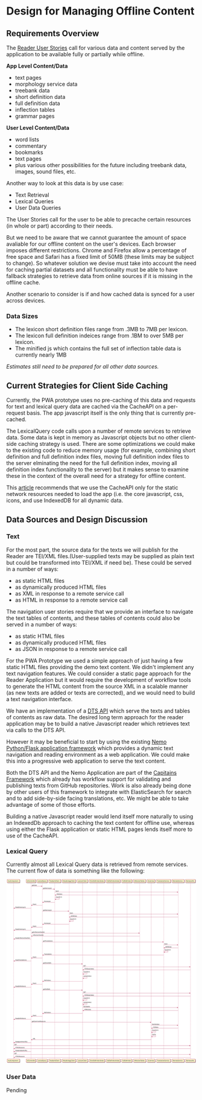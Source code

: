 # Design for Managing Offline Content

## Requirements Overview
The [Reader User Stories](https://github.com/alpheios-project/documentation/blob/master/design/reader-user-stories.csv) call for various data and content served by the application to be available fully or partially while offline.

**App Level Content/Data**

 * text pages
 * morphology service data
 * treebank data 
 * short definition data 
 * full definition data 
 * inflection tables 
 * grammar pages

**User Level Content/Data**
 * word lists
 * commentary
 * bookmarks
 * text pages
 * plus various other possibilities for the future including treebank data, images, sound files, etc.

Another way to look at this data is by use case:

* Text Retrieval
* Lexical Queries
* User Data Queries

The User Stories call for the user to be able to precache certain resources (in whole or part) according to their needs.

But we need to be aware that we cannot guarantee the amount of space avaliable for our offline content on the user's devices. Each browser imposes different restrictions. Chrome and Firefox allow a percentage of free space and Safari has a fixed limit of 50MB (these limits may be subject to change). So whatever solution we devise must take into account the need for caching partial datasets and all functionality must be able to have fallback strategies to retrieve data from online sources if it is missing in the offline cache.

Another scenario to consider is if and how cached data is synced for a user across devices.

### Data Sizes

* The lexicon short definition files range from .3MB to 7MB per lexicon.
* The lexicon full definition indeices range from .1BM to over 5MB per lexicon.
* The minified js which contains the full set of inflection table data is currently nearly 1MB

*Estimates still need to be prepared for all other data sources.*

## Current Strategies for Client Side Caching
Currently, the PWA prototype uses no pre-caching of this data and requests for text and lexical query data are cached via the CacheAPI on a per-request basis. The app javascript itself is the only thing that is currently pre-cached.

The LexicalQuery code calls upon a number of remote services to retrieve data. Some data is kept in memory as Javascript objects but no other client-side caching strategy is used.  There are some optimizations we could make to the existing code to reduce memory usage (for example, combining short definition and full definition index files, moving full definition index files to the server elminating the need for the full definition index, moving all definition index functionality to the server) but it makes sense to examine these in the context of the overall need for a strategy for offline content.
 
This [article](https://developers.google.com/web/fundamentals/instant-and-offline/web-storage/offline-for-pwa) recommends that we use the CacheAPI only for the static network resources needed to load the app (i.e. the core javascript, css, icons, and use IndexedDB for all dynamic data.

## Data Sources and Design Discussion

### Text

For the most part, the source data for the texts we will publish for the Reader are TEI/XML files.(User-supplied texts may be supplied as plain text but could be transformed into TEI/XML if need be). These could be served in a number of ways:

* as static HTML files
* as dynamically produced HTML files
* as XML in response to a remote service call
* as HTML in response to a remote service call 

The navigation user stories require that we provide an interface to navigate the text tables of contents, and these tables of contents could also be served in a number of ways:

* as static HTML files
* as dynamically produced HTML files
* as JSON in response to a remote service call

For the PWA Prototype we used a simple approach of just having a few static HTML files providing the demo text content. We didn't implement any text navigation features. We could consider a static page approach for the Reader Application but it would require the development of workflow tools to generate the HTML content from the source XML in a scalable manner (as new texts are added or texts are corrected), and we would need to build a text navigation interface. 

We have an implementation of a [DTS API](https://distributed-text-services.github.io/specifications/) which serve the texts and tables of contents as raw data. The desired long term approach for the reader application may be to build a native Javascript reader which retrieves text via calls to the DTS API. 

However it may be beneficial to start by using the existing [Nemo Python/Flask application framework](https://github.com/alpheios-project/alpheios_nemo_ui) which provides a dynamic text navigation and reading environment as a web application. We could make this into a progressive web application to serve the text content. 

Both the DTS API and the Nemo Application are part of the [Capitains Framework](http://capitains.org/) which already has workflow support for validating and publishing texts from GitHub repositories. Work is also already being done by other users of this framework to integrate with ElasticSearch for search and to add  side-by-side facing translations, etc. We might be able to take advantage of some of those efforts.

Building a native Javascript reader would lend itself more naturally to using an IndexedDb approach to caching the text content for offline use, whereas using either the Flask application or static HTML pages lends itself more to use of the CacheAPI.

### Lexical Query

Currently almost all Lexical Query data is retrieved from remote services. The current flow of data is something like the following:

![LexicalQueryDataFlow](data-services/lexicalquerydataflow.svg)

### User Data

Pending

